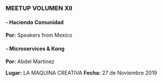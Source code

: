 ### MEETUP VOLUMEN XII
#### - Haciendo Comunidad
__Por:__ Speakers from Mexico

#### - Microservices & Kong
__Por:__  Abdel Martinez

__Lugar:__  LA MAQUINA CREATIVA
__Fecha:__  27 de Noviembre 2019
